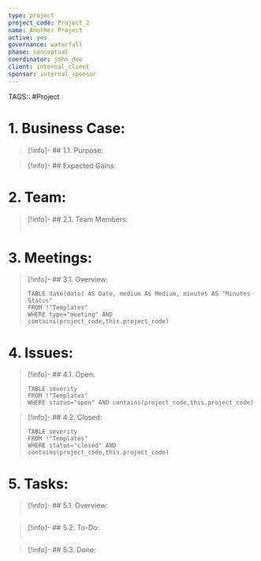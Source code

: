 ```yaml
---
type: project
project_code: Project_2
name: Another Project
active: yes
governance: waterfall
phase: conceptual
coordinator: john_doe
client: internal_client
sponsor: internal_sponsor
---
```

TAGS:: #Project

# 1. Business Case:
>[!info]- ## 1.1. Purpose:
>

>[!info]- ## Expected Gains:
>

# 2. Team:
>[!info]- ## 2.1. Team Members:
>```dataview
>```

# 3. Meetings:
>[!info]- ## 3.1. Overview:
>```dataview
>TABLE date(date) AS Date, medium AS Medium, minutes AS "Minutes Status"
>FROM !"Templates"
>WHERE type="meeting" AND contains(project_code,this.project_code)
>```

# 4. Issues:
>[!info]- ## 4.1. Open:
>```dataview
>TABLE severity
>FROM !"Templates"
>WHERE status="open" AND contains(project_code,this.project_code)
>```

>[!info]- ## 4.2. Closed:
>```dataview
>TABLE severity
>FROM !"Templates"
>WHERE status="closed" AND contains(project_code,this.project_code)
>```

# 5. Tasks:
>[!info]- ## 5.1. Overview:
>```dataview
>```

>[!info]- ## 5.2. To-Do:
>```dataview
>```

>[!info]- ## 5.3. Done: